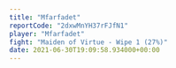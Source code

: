 ```yaml
---
title: "Mfarfadet"
reportCode: "2dxwMnYH37rFJfN1"
player: "Mfarfadet"
fight: "Maiden of Virtue - Wipe 1 (27%)"
date: 2021-06-30T19:09:58.934000+00:00
---
```

